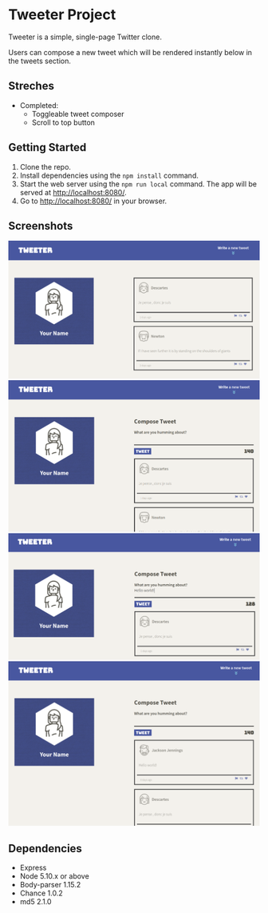 # Tweeter Project

Tweeter is a simple, single-page Twitter clone.

Users can compose a new tweet which will be rendered instantly below in the tweets section.

## Streches
- Completed:
  - Toggleable tweet composer
  - Scroll to top button

## Getting Started

1. Clone the repo.
2. Install dependencies using the `npm install` command.
3. Start the web server using the `npm run local` command. The app will be served at <http://localhost:8080/>.
4. Go to <http://localhost:8080/> in your browser.

## Screenshots 

!["Screenshot of homepage"](https://github.com/psyphur/tweeter/blob/master/docs/homepage.png?raw=true)
!["Screenshot of tweet composer"](https://github.com/psyphur/tweeter/blob/master/docs/tweet-composer.png?raw=true)
!["Screen shot of composing a tweet"](https://github.com/psyphur/tweeter/blob/master/docs/compose-tweet.png?raw=true)
!["Screen shot of tweet live render"](https://github.com/psyphur/tweeter/blob/master/docs/render-tweet.png?raw=true)

## Dependencies

- Express
- Node 5.10.x or above
- Body-parser 1.15.2
- Chance 1.0.2
- md5 2.1.0
